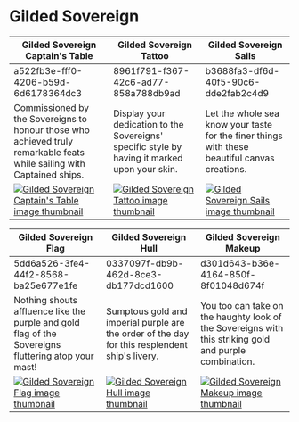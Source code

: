 # Gilded Sovereign

| Gilded Sovereign Captain's Table | Gilded Sovereign Tattoo | Gilded Sovereign Sails |
| -------------------------------- | ----------------------- | ---------------------- |
| a522fb3e-fff0-4206-b59d-6d6178364dc3 | 8961f791-f367-42c6-ad77-858a788db9ad | b3688fa3-df6d-40f5-90c6-dde2fab2c4d9 |
| Commissioned by the Sovereigns to honour those who achieved truly remarkable feats while sailing with Captained ships. | Display your dedication to the Sovereigns' specific style by having it marked upon your skin. | Let the whole sea know your taste for the finer things with these beautiful canvas creations. |
| [![Gilded Sovereign Captain's Table image thumbnail](https://seaofthieves.wiki.gg/images/b/bf/Gilded_Sovereign_Captain%27s_Table.png)](https://seaofthieves.wiki.gg/wiki/Gilded_Sovereign_Captain's_Table) | [![Gilded Sovereign Tattoo image thumbnail](https://seaofthieves.wiki.gg/images/7/7f/Gilded_Sovereign_Tattoo.png)](https://seaofthieves.wiki.gg/wiki/Gilded_Sovereign_Tattoo) | [![Gilded Sovereign Sails image thumbnail](https://seaofthieves.wiki.gg/images/f/f3/Gilded_Sovereign_Sails.png)](https://seaofthieves.wiki.gg/wiki/Gilded_Sovereign_Sails) |

| Gilded Sovereign Flag | Gilded Sovereign Hull | Gilded Sovereign Makeup |
| --------------------- | --------------------- | ----------------------- |
| 5dd6a526-3fe4-44f2-8568-ba25e677e1fe | 0337097f-db9b-462d-8ce3-db177dcd1600 | d301d643-b36e-4164-850f-8f01048d674f |
| Nothing shouts affluence like the purple and gold flag of the Sovereigns fluttering atop your mast! | Sumptous gold and imperial purple are the order of the day for this resplendent ship's livery. | You too can take on the haughty look of the Sovereigns with this striking gold and purple combination. |
| [![Gilded Sovereign Flag image thumbnail](https://seaofthieves.wiki.gg/images/f/f3/Gilded_Sovereign_Flag.png)](https://seaofthieves.wiki.gg/wiki/Gilded_Sovereign_Flag) | [![Gilded Sovereign Hull image thumbnail](https://seaofthieves.wiki.gg/images/4/41/Gilded_Sovereign_Hull.png)](https://seaofthieves.wiki.gg/wiki/Gilded_Sovereign_Hull) | [![Gilded Sovereign Makeup image thumbnail](https://seaofthieves.wiki.gg/images/6/64/Gilded_Sovereign_Makeup.png)](https://seaofthieves.wiki.gg/wiki/Gilded_Sovereign_Makeup) |
